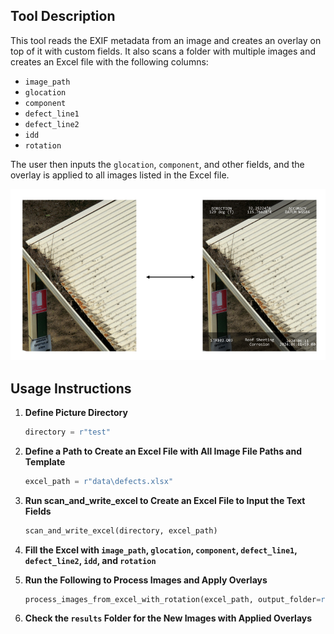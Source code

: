 ## Tool Description

This tool reads the EXIF metadata from an image and creates an overlay on top of it with custom fields. It also scans a folder with multiple images and creates an Excel file with the following columns:

- `image_path`
- `glocation`
- `component`
- `defect_line1`
- `defect_line2`
- `idd`
- `rotation`

The user then inputs the `glocation`, `component`, and other fields, and the overlay is applied to all images listed in the Excel file.

![Usage Example](data/usage_example.png)

## Usage Instructions

1. **Define Picture Directory**
    ```python
    directory = r"test"
    ```

2. **Define a Path to Create an Excel File with All Image File Paths and Template**
    ```python
    excel_path = r"data\defects.xlsx"
    ```

3. **Run scan_and_write_excel to Create an Excel File to Input the Text Fields**
    ```python
    scan_and_write_excel(directory, excel_path)
    ```

4. **Fill the Excel with `image_path`, `glocation`, `component`, `defect_line1`, `defect_line2`, `idd`, and `rotation`**

5. **Run the Following to Process Images and Apply Overlays**
    ```python
    process_images_from_excel_with_rotation(excel_path, output_folder=r"results")
    ```

6. **Check the `results` Folder for the New Images with Applied Overlays**
